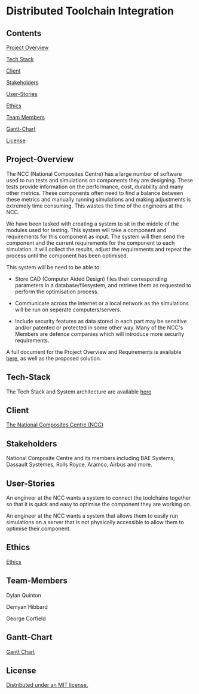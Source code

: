 # Distributed Toolchain Integration

## Contents

[Project Overview](#Project-Overview)  

[Tech Stack](#Tech-Stack)

[Client](#Client)

[Stakeholders](#Stakeholders)

[User-Stories](#User-Stories)

[Ethics](#Ethics)

[Team Members](#Team-Members)

[Gantt-Chart](#Gantt-Chart)

[License](#License)

## Project-Overview

The NCC (National Composites Centre) has a large number of software used to run tests and simulations on components they are designing. These tests provide information on the performance, cost, durability and many other metrics. These components often need to find a balance between these metrics and manually running simulations and making adjustments is extremely time consuming. This wastes the time of the engineers at the NCC.

We have been tasked with creating a system to sit in the middle of the modules used for testing. This system will take a component and requirements for this component as input. The system will then send the component and the current requirements for the component to each simulation. It will collect the results, adjust the requirements and repeat the process until the component has been optimised.

This system will be need to be able to:

* Store CAD (Computer Aided Design) files their corresponding parameters in a database/filesystem, and retrieve them as requested to perform the optimisation process.

* Communicate across the internet or a local network as the simulations will be run on seperate computers/servers.

* Include security features as data stored in each part may be sensitive and/or patented or protected in some other way. Many of the NCC's Members are defence companies which will introduce more security requirements.

A full document for the Project Overview and Requirements is available [here](https://github.com/spe-uob/2023-DistributedToolchainIntegration/blob/main/ProjectOverviewAndRequirements.md), as well as the proposed solution.

## Tech-Stack
The Tech Stack and System architecture are available [here](https://github.com/spe-uob/2023-DistributedToolchainIntegration/blob/TectStackAndArchitecture/TechStackAndArchitecture.md)

## Client

[The National Composites Centre (NCC)](https://www.nccuk.com/)

## Stakeholders

National Composite Centre and its members including BAE Systems, Dassault Systèmes, Rolls Royce, Aramco, Airbus and more.

## User-Stories

An engineer at the NCC wants a system to connect the toolchains together so that it is quick and easy to optimise the component they are working on.

An engineer at the NCC wants a system that allows them to easily run simulations on a server that is not physically accessible to allow them to optimise their component.

## Ethics

[Ethics](https://github.com/spe-uob/2023-DistributedToolchainIntegration/blob/dev/ETHICS.md)

## Team-Members

Dylan Quinton

Demyan Hibbard

George Corfield

## Gantt-Chart

[Gantt Chart](https://github.com/orgs/spe-uob/projects/119/views/2)

## License

[Distributed under an MIT license.](https://github.com/spe-uob/2023-DistributedToolchainIntegration/blob/dev/LICENSE)